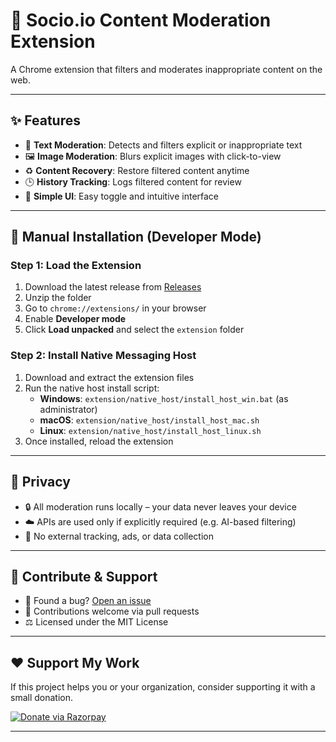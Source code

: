 # 🚀 Socio.io Content Moderation Extension

A Chrome extension that filters and moderates inappropriate content on the web.

---

## ✨ Features

- 🧹 **Text Moderation**: Detects and filters explicit or inappropriate text  
- 🖼️ **Image Moderation**: Blurs explicit images with click-to-view  
- ♻️ **Content Recovery**: Restore filtered content anytime  
- 🕒 **History Tracking**: Logs filtered content for review  
- 🧭 **Simple UI**: Easy toggle and intuitive interface  

---

## 🧩 Manual Installation (Developer Mode)

### Step 1: Load the Extension

1. Download the latest release from [Releases](https://github.com/yourusername/socio-io/releases)  
2. Unzip the folder  
3. Go to `chrome://extensions/` in your browser  
4. Enable **Developer mode**  
5. Click **Load unpacked** and select the `extension` folder  

### Step 2: Install Native Messaging Host

1. Download and extract the extension files  
2. Run the native host install script:
   - **Windows**: `extension/native_host/install_host_win.bat` (as administrator)  
   - **macOS**: `extension/native_host/install_host_mac.sh`  
   - **Linux**: `extension/native_host/install_host_linux.sh`  
3. Once installed, reload the extension  

---

## 🔐 Privacy

- 🔒 All moderation runs locally – your data never leaves your device  
- ☁️ APIs are used only if explicitly required (e.g. AI-based filtering)  
- 🚫 No external tracking, ads, or data collection  

---

## 🙌 Contribute & Support

- 💬 Found a bug? [Open an issue](https://github.com/yourusername/socio-io/issues)  
- 🤝 Contributions welcome via pull requests  
- ⚖️ Licensed under the MIT License  

---

## ❤️ Support My Work

If this project helps you or your organization, consider supporting it with a small donation.

[![Donate via Razorpay](https://img.shields.io/badge/Donate-Razorpay-blue?logo=razorpay&style=for-the-badge)](https://rzp.io/rzp/tHkt3VC)

---
